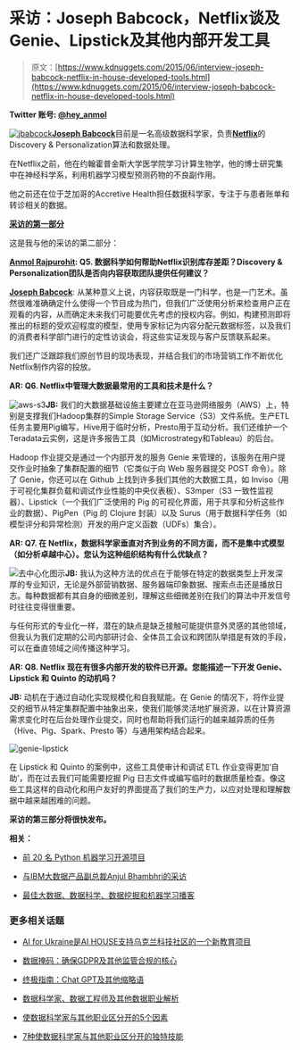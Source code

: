 # 采访：Joseph Babcock，Netflix谈及Genie、Lipstick及其他内部开发工具

> 原文：[https://www.kdnuggets.com/2015/06/interview-joseph-babcock-netflix-in-house-developed-tools.html](https://www.kdnuggets.com/2015/06/interview-joseph-babcock-netflix-in-house-developed-tools.html)

**Twitter 账号: [@hey_anmol](https://twitter.com/hey_anmol)**

[![jbabcock](../Images/3d62ee4aa49549d31622619ca2cfe195.png)**Joseph Babcock**](https://www.linkedin.com/in/josephjbabcock)目前是一名高级数据科学家，负责[**Netflix**](https://www.netflix.com/)的Discovery & Personalization算法和数据处理。

在Netflix之前，他在约翰霍普金斯大学医学院学习计算生物学，他的博士研究集中在神经科学系，利用机器学习模型预测药物的不良副作用。

他之前还在位于芝加哥的Accretive Health担任数据科学家，专注于与患者账单和转诊相关的数据。

**[采访的第一部分](/2015/06/interview-joseph-babcock-netflix-discovery-personalization.html)**

这是我与他的采访的第二部分：

**[Anmol Rajpurohit](https://twitter.com/hey_anmol): Q5\. 数据科学如何帮助Netflix识别库存差距？Discovery & Personalization团队是否向内容获取团队提供任何建议？**

[**Joseph Babcock**](https://www.linkedin.com/in/josephjbabcock): 从某种意义上说，内容获取既是一门科学，也是一门艺术。虽然很难准确确定什么使得一个节目成为热门，但我们广泛使用分析来检查用户正在观看的内容，从而确定未来我们可能要优先考虑的授权内容。例如，构建预测即将推出的标题的受欢迎程度的模型，使用专家标记为内容分配元数据标签，以及我们的消费者科学部门进行的定性访谈会，将这些实证发现与客户反馈联系起来。

我们还广泛跟踪我们原创节目的现场表现，并结合我们的市场营销工作不断优化Netflix制作内容的投放。

**AR: Q6\. Netflix中管理大数据最常用的工具和技术是什么？**

![aws-s3](../Images/e0624a659b7139956f70725abf15062c.png)**JB:** 我们的大数据基础设施主要建立在亚马逊网络服务（AWS）上，特别是支撑我们Hadoop集群的Simple Storage Service（S3）文件系统。生产ETL任务主要用Pig编写，Hive用于临时分析，Presto用于互动分析。我们还维护一个Teradata云实例，这是许多报告工具（如Microstrategy和Tableau）的后台。

Hadoop 作业提交是通过一个内部开发的服务 Genie 来管理的，该服务在用户提交作业时抽象了集群配置的细节（它类似于向 Web 服务器提交 POST 命令）。除了 Genie，你还可以在 Github 上找到许多我们其他的大数据工具，如 Inviso（用于可视化集群负载和调试作业性能的中央仪表板）、S3mper（S3 一致性监视器）、Lipstick（一个我们广泛使用的 Pig 的可视化界面，用于共享和分析这些作业的数据）、PigPen（Pig 的 Clojure 封装）以及 Surus（用于数据科学任务（如模型评分和异常检测）开发的用户定义函数（UDFs）集合）。

**AR: Q7\. 在 Netflix，数据科学家垂直对齐到业务的不同方面，而不是集中式模型（如分析卓越中心）。您认为这种组织结构有什么优缺点？**

![去中心化图示](../Images/46d67e8526a27f758ae2f9714b3e55e0.png)**JB:** 我认为这种方法的优点在于能够在特定的数据类型上开发深厚的专业知识，无论是外部营销数据、服务器端印象数据、搜索点击还是播放日志。每种数据都有其自身的细微差别，理解这些细微差别在我们的算法中开发信号时往往变得很重要。

与任何形式的专业化一样，潜在的缺点是缺乏接触可能提供意外灵感的其他领域，但我认为我们定期的公司内部研讨会、全体员工会议和跨团队举措是有效的手段，可以在垂直领域之间传播这种学习。

**AR: Q8\. Netflix 现在有很多内部开发的软件已开源。您能描述一下开发 Genie、Lipstick 和 Quinto 的动机吗？**

**JB:** 动机在于通过自动化实现规模化和自我赋能。在 Genie 的情况下，将作业提交的细节从特定集群配置中抽象出来，使我们能够灵活地扩展资源，以在计算资源需求变化时在后台处理作业提交，同时也帮助将我们运行的越来越异质的任务（Hive、Pig、Spark、Presto 等）与通用架构结合起来。

![genie-lipstick](../Images/9520ba012d170c263ab51cc8f37985e3.png)

在 Lipstick 和 Quinto 的案例中，这些工具使审计和调试 ETL 作业变得更加‘自助’，而在过去我们可能需要挖掘 Pig 日志文件或编写临时的数据质量检查。像这些工具这样的自动化和用户友好的界面提高了我们的生产力，以应对处理和理解数据中越来越困难的问题。

**采访的第三部分将很快发布。**

**相关：**

+   [前 20 名 Python 机器学习开源项目](/2015/06/top-20-python-machine-learning-open-source-projects.html)

+   [与IBM大数据产品副总裁Anjul Bhambhri的采访](/2014/03/exclusive-interview-anjul-bhambhri-big-data-products-ibm.html)

+   [最佳大数据、数据科学、数据挖掘和机器学习播客](/2015/06/best-big-data-data-science-data-mining-machine-learning-podcasts.html)

### 更多相关话题

+   [AI for Ukraine是AI HOUSE支持乌克兰科技社区的一个新教育项目](https://www.kdnuggets.com/2022/08/ai-house-ai-ukraine-new-educational-project-support-ukrainian-tech-community.html)

+   [数据掩码：确保GDPR及其他监管合规的核心](https://www.kdnuggets.com/2023/05/data-masking-core-ensuring-gdpr-regulatory-compliance-strategies.html)

+   [终极指南：Chat GPT及其他缩略语](https://www.kdnuggets.com/2023/06/ultimate-guide-chat-gpt-abbreviations.html)

+   [数据科学家、数据工程师及其他数据职业解析](https://www.kdnuggets.com/2021/05/data-scientist-data-engineer-data-careers-explained.html)

+   [使数据科学家与其他职业区分开的5个因素](https://www.kdnuggets.com/2021/11/5-things-set-data-scientist-apart-other-professions.html)

+   [7种使数据科学家与其他职业区分开的独特技能](https://www.kdnuggets.com/2022/05/7-unique-skills-set-data-scientists-apart-professions.html)
